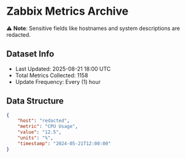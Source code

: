 # Zabbix Metrics Archive

⚠️ **Note**: Sensitive fields like hostnames and system descriptions are redacted.

## Dataset Info
- Last Updated: 2025-08-21 18:00 UTC
- Total Metrics Collected: 1158
- Update Frequency: Every (1) hour

## Data Structure
```json
{
    "host": "redacted",
    "metric": "CPU Usage",
    "value": "12.5",
    "units": "%",
    "timestamp": "2024-05-21T12:00:00"
}
```
